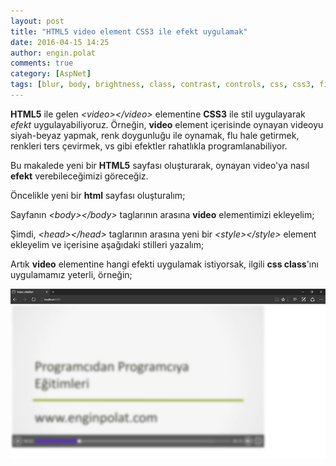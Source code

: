 ```yaml
---
layout: post
title: "HTML5 video element CSS3 ile efekt uygulamak"
date: 2016-04-15 14:25
author: engin.polat
comments: true
category: [AspNet]
tags: [blur, body, brightness, class, contrast, controls, css, css3, filter, grayscale, head, html, html5, hue-rotate, invert, saturate, sepia, style, video]
---
```

**HTML5** ile gelen *&lt;video&gt;&lt;/video&gt;* elementine **CSS3** ile stil uygulayarak *efekt* uygulayabiliyoruz. Örneğin, **video** element içerisinde oynayan videoyu siyah-beyaz yapmak, renk doygunluğu ile oynamak, flu hale getirmek, renkleri ters çevirmek, vs gibi efektler rahatlıkla programlanabiliyor.

Bu makalede yeni bir **HTML5** sayfası oluşturarak, oynayan video'ya nasıl **efekt** verebileceğimizi göreceğiz.

Öncelikle yeni bir **html** sayfası oluşturalım;

<script src="https://gist.github.com/polatengin/b2765dfafc82678e23114f3cf2680668.js?file=index.html"></script>

Sayfanın *&lt;body&gt;&lt;/body&gt;* taglarının arasına **video** elementimizi ekleyelim;

<script src="https://gist.github.com/polatengin/b2765dfafc82678e23114f3cf2680668.js?file=video.html"></script>

Şimdi, *&lt;head&gt;&lt;/head&gt;* taglarının arasına yeni bir *&lt;style&gt;&lt;/style&gt;* element ekleyelim ve içerisine aşağıdaki stilleri yazalım;

<script src="https://gist.github.com/polatengin/b2765dfafc82678e23114f3cf2680668.js?file=style.css"></script>

Artık **video** elementine hangi efekti uygulamak istiyorsak, ilgili **css class**'ını uygulamamız yeterli, örneğin;

<script src="https://gist.github.com/polatengin/b2765dfafc82678e23114f3cf2680668.js?file=video-blur-css.html"></script>

![](/assets/uploads/2016/04/html5-css3-video-element-effects.png)